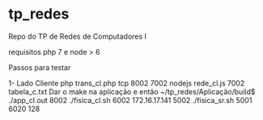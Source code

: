 # tp_redes
Repo do TP de Redes de Computadores I

requisitos
php 7 e node > 6

Passos para testar

1- Lado Cliente
php trans_cl.php tcp 8002 7002
nodejs rede_cl.js 7002 tabela_c.txt 
Dar o make na aplicação e então
~/tp_redes/Aplicação/build$ ./app_cl.out 8002
./fisica_cl.sh 6002 172.16.17.141 5002
 ./fisica_sr.sh 5001 6020 128
 
 




